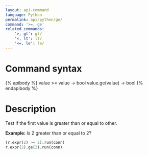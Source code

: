 ```yaml
---
layout: api-command
language: Python
permalink: api/python/ge/
command: '>=, ge'
related_commands:
    '>, gt': gt/
    '<, lt': lt/
    '<=, le': le/
---
```


# Command syntax #

{% apibody %}
value >= value &rarr; bool
value.ge(value) &rarr; bool
{% endapibody %}

# Description #

Test if the first value is greater than or equal to other.

__Example:__ Is 2 greater than or equal to 2?

```py
(r.expr(2) >= 2).run(conn)
r.expr(2).ge(2).run(conn)
```

